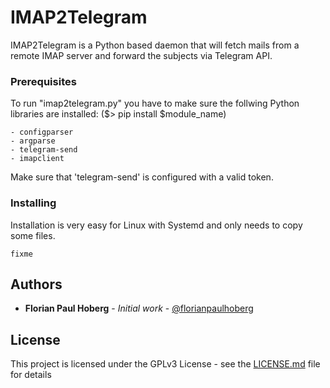 # IMAP2Telegram

IMAP2Telegram is a Python based daemon that
will fetch mails from a remote IMAP server
and forward the subjects via Telegram API.

### Prerequisites

To run "imap2telegram.py" you have to make sure the follwing Python libraries are installed: 
($> pip install $module_name)
```
- configparser
- argparse
- telegram-send
- imapclient

```

Make sure that 'telegram-send' is configured with a valid token.

### Installing

Installation is very easy for Linux with Systemd and only needs to copy some files.

```
fixme
```



## Authors

* **Florian Paul Hoberg** - *Initial work* - [@florianpaulhoberg](https://github.com/florianpaulhoberg)

## License

This project is licensed under the GPLv3 License - see the [LICENSE.md](LICENSE.md) file for details
